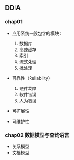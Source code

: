 ## DDIA

### chap01 

*   应用系统一般包含的模块： 

    1. 数据库
    2. 高速缓存
    3. 索引
    4. 流式处理
    5. 批处理

*   可靠性（Reliability）

    1. 硬件故障
    2. 软件错误
    3. 人为错误

*   可扩展性
*   可维护性


### chap02 数据模型与查询语言

*    关系模型
*    文档模型